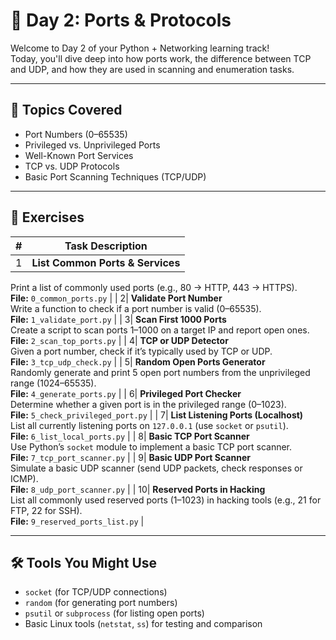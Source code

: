 # 🔐 Day 2: Ports & Protocols

Welcome to Day 2 of your Python + Networking learning track!  
Today, you'll dive deep into how ports work, the difference between TCP and UDP, and how they are used in scanning and enumeration tasks.

---

## 📘 Topics Covered
- Port Numbers (0–65535)
- Privileged vs. Unprivileged Ports
- Well-Known Port Services
- TCP vs. UDP Protocols
- Basic Port Scanning Techniques (TCP/UDP)

---

## 🔹 Exercises

| #  | Task Description |
|----|------------------|
| 1️| **List Common Ports & Services**  
Print a list of commonly used ports (e.g., 80 → HTTP, 443 → HTTPS).  
**File:** `0_common_ports.py` |
| 2️| **Validate Port Number**  
Write a function to check if a port number is valid (0–65535).  
**File:** `1_validate_port.py` |
| 3️| **Scan First 1000 Ports**  
Create a script to scan ports 1–1000 on a target IP and report open ones.  
**File:** `2_scan_top_ports.py` |
| 4️| **TCP or UDP Detector**  
Given a port number, check if it’s typically used by TCP or UDP.  
**File:** `3_tcp_udp_check.py` |
| 5️| **Random Open Ports Generator**  
Randomly generate and print 5 open port numbers from the unprivileged range (1024–65535).  
**File:** `4_generate_ports.py` |
| 6️| **Privileged Port Checker**  
Determine whether a given port is in the privileged range (0–1023).  
**File:** `5_check_privileged_port.py` |
| 7️| **List Listening Ports (Localhost)**  
List all currently listening ports on `127.0.0.1` (use `socket` or `psutil`).  
**File:** `6_list_local_ports.py` |
| 8️| **Basic TCP Port Scanner**  
Use Python’s `socket` module to implement a basic TCP port scanner.  
**File:** `7_tcp_port_scanner.py` |
| 9️| **Basic UDP Port Scanner**  
Simulate a basic UDP scanner (send UDP packets, check responses or ICMP).  
**File:** `8_udp_port_scanner.py` |
| 10| **Reserved Ports in Hacking**  
List all commonly used reserved ports (1–1023) in hacking tools (e.g., 21 for FTP, 22 for SSH).  
**File:** `9_reserved_ports_list.py` |

---

## 🛠 Tools You Might Use

- `socket` (for TCP/UDP connections)
- `random` (for generating port numbers)
- `psutil` or `subprocess` (for listing open ports)
- Basic Linux tools (`netstat`, `ss`) for testing and comparison


